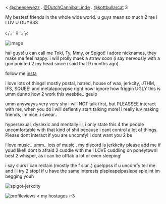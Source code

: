  < [@cheesewezz](https://github.com/cheesewezz) . [@DutchCannibalLinde](https://github.com/DutchCannibalLinde) . [@kottbullarcat](https://github.com/kottbullarcat) 3

My bestest friends in the whole wide world. u guys mean so much 2 me I LUV U GUYSSS
     
                       
૮₍´｡ᵔ ꈊ ᵔ｡`₎ა

    
   ![image](https://github.com/user-attachments/assets/622aaedb-196e-42f0-bcf2-389eb2cdfeb5)


hai guys! u can call me Toki, Ty, Mmy, or Spigot! i adore nicknames, they make me feel happy. i will prolly maek a straw soon (i say nervously with a gun pointed 2 my head since i said that 9 months ago)


follow me [insta](https://www.instagram.com/notemdude/)

i love lots of things! mostly postal, hatred, house of wax, jerkcity, JTHM, IFS, SQUEE! and metalapocypse right now! ignore how friggin UGLY this is umm dunno how 2 work this wesbtie.. geulp

umm anywayys very very shy i will NOT talk first, but PLEASSEE interact with me, when you do i will defiently start talking more! i really luv making friends, im nice..i swear..

hypersexual, dyslexic and mentally ill, i only state this 4 the people uncomfortable with that kind of shit because i cant control a lot of things. Please dont interact if you are uncomfy! i dont want you 2 be

i love music...umm.. lots of music.. my discord is jerkkcity please add me if youd like!! dont b afraid 2 cuddle with me i LOVE cuddling on poneytown! best 2 whisper, as i can be offtab a lot or even sleeping!

i say slurs i can reclain (mostly the f slur..) guelppss if u uncomfy tell me and ill try 2 stop! if u have the same interests plspleapelpaslepalsple int im begging youh


![spigot-jerkcity](https://github.com/user-attachments/assets/15632594-bd3b-4d1e-b8d4-7ab62f8ebcb3)

![profileviews](https://komarev.com/ghpvc/?username=Welcome2Paradise&color=ff69b4)  < my hostages :-3



